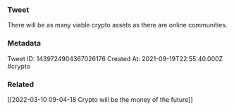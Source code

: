 ### Tweet
There will be as many viable crypto assets as there are online communities.

### Metadata
Tweet ID: 1439724904367026176
Created At: 2021-09-19T22:55:40.000Z
#crypto

### Related
[[2022-03-10 09-04-18 Crypto will be the money of the future]]
